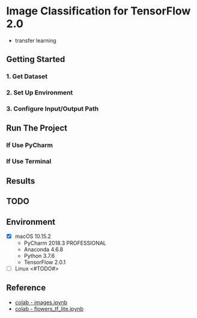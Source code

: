 # Image Classification for TensorFlow 2.0

- transfer learning

## Getting Started

### 1. Get Dataset

### 2. Set Up Environment

### 3. Configure Input/Output Path

## Run The Project

### If Use PyCharm

### If Use Terminal

## Results

## TODO

## Environment

- [x] macOS 10.15.2
  - PyCharm 2018.3 PROFESSIONAL
  - Anaconda 4.6.8
  - Python 3.7.6
  - TensorFlow 2.0.1
- [ ] Linux <#TODO#>

## Reference

- [colab - images.ipynb](https://colab.research.google.com/github/tensorflow/docs/blob/master/site/en/tutorials/load_data/images.ipynb)
- [colab - flowers_tf_lite.ipynb](https://colab.research.google.com/github/tensorflow/examples/blob/master/community/en/flowers_tf_lite.ipynb)
